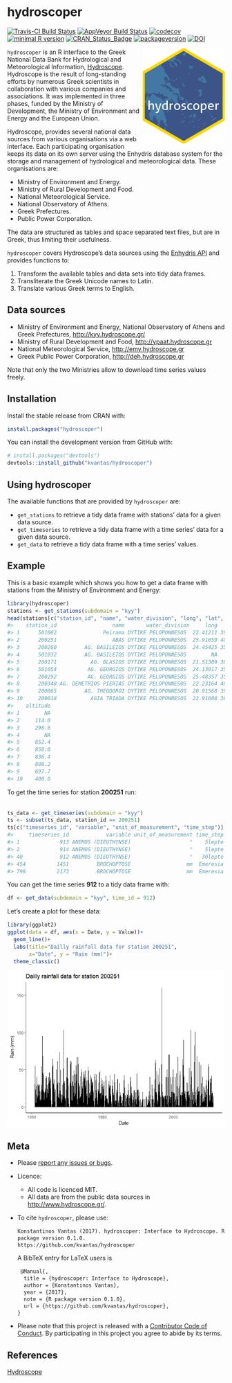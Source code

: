 hydroscoper
================

<!-- README.md is generated from README.Rmd. Please edit that file -->

[![Travis-CI Build
Status](https://travis-ci.org/kvantas/hydroscoper.svg?branch=master)](https://travis-ci.org/kvantas/hydroscoper)
[![AppVeyor Build
Status](https://ci.appveyor.com/api/projects/status/github/kvantas/hydroscoper?branch=master&svg=true)](https://ci.appveyor.com/project/kvantas/hydroscoper)
[![codecov](https://codecov.io/github/kvantas/hydroscoper/branch/master/graphs/badge.svg)](https://codecov.io/gh/kvantas/hydroscoper)
[![minimal R
version](https://img.shields.io/badge/R%3E%3D-3.4.0-6666ff.svg)](https://cran.r-project.org/)
[![CRAN\_Status\_Badge](http://www.r-pkg.org/badges/version/hydroscoper)](https://cran.r-project.org/package=hydroscoper)
[![packageversion](https://img.shields.io/badge/Package%20version-0.1.0.9000-orange.svg?style=flat-square)](commits/master)
[![DOI](https://zenodo.org/badge/114094911.svg)](https://zenodo.org/badge/latestdoi/114094911)

<img src="man/figures/hydroscoper_hex.png" align="right" height="220"/>

`hydroscoper` is an R interface to the Greek National Data Bank for
Hydrological and Meteorological Information,
[Hydroscope](http://www.hydroscope.gr/). Hydroscope is the result of
long-standing efforts by numerous Greek scientists in collaboration with
various companies and associations. It was implemented in three phases,
funded by the Ministry of Development, the Ministry of Environment and
Energy and the European Union.

Hydroscope, provides several national data sources from various
organisations via a web interface. Each participating organisation keeps
its data on its own server using the Enhydris database system for the
storage and management of hydrological and meteorological data. These
organisations are:

  - Ministry of Environment and Energy.
  - Ministry of Rural Development and Food.
  - National Meteorological Service.
  - National Observatory of Athens.
  - Greek Prefectures.
  - Public Power Corporation.

The data are structured as tables and space separated text files, but
are in Greek, thus limiting their usefulness.

`hydroscoper` covers Hydroscope’s data sources using the [Enhydris
API](http://enhydris.readthedocs.io/en/latest/index.html) and provides
functions to:

1.  Transform the available tables and data sets into tidy data frames.
2.  Transliterate the Greek Unicode names to Latin.
3.  Translate various Greek terms to English.

## Data sources

  - Ministry of Environment and Energy, National Observatory of Athens
    and Greek Prefectures, <http://kyy.hydroscope.gr/>
  - Ministry of Rural Development and Food, <http://ypaat.hydroscope.gr>
  - National Meteorological Service, <http://emy.hydroscope.gr>
  - Greek Public Power Corporation, <http://deh.hydroscope.gr>

Note that only the two Ministries allow to download time series values
freely.

## Installation

Install the stable release from CRAN with:

``` r
install.packages("hydroscoper")
```

You can install the development version from GitHub with:

``` r
# install.packages("devtools")
devtools::install_github("kvantas/hydroscoper")
```

## Using hydroscoper

The available functions that are provided by `hydroscoper` are:

  - `get_stations` to retrieve a tidy data frame with stations’ data for
    a given data source.
  - `get_timeseries` to retrieve a tidy data frame with a time series’
    data for a given data source.
  - `get_data` to retrieve a tidy data frame with a time series’ values.

## Example

This is a basic example which shows you how to get a data frame with
stations from the Ministry of Environment and Energy:

``` r
library(hydroscoper)
stations <- get_stations(subdomain = "kyy")
head(stations[c("station_id", "name", "water_division", "long", "lat", "altitude")], 10)
#>    station_id                  name       water_division     long      lat
#> 1      501062               Peirama DYTIKE PELOPONNESOS  22.41211 39.07562
#> 2      200251                  ABAS DYTIKE PELOPONNESOS  25.91659 40.93200
#> 3      200280         AG. BASILEIOS DYTIKE PELOPONNESOS  24.45425 35.24414
#> 4      501032         AG. BASILEIOS DYTIKE PELOPONNESOS        NA       NA
#> 5      200171           AG. BLASIOS DYTIKE PELOPONNESOS  21.51309 38.81464
#> 6      501054          AG. GEORGIOS DYTIKE PELOPONNESOS  24.13917 35.44500
#> 7      200292          AG. GEORGIOS DYTIKE PELOPONNESOS  25.48357 35.16758
#> 8      200348 AG. DEMETRIOS PIERIAS DYTIKE PELOPONNESOS  22.23164 40.15647
#> 9      200065         AG. THEODOROI DYTIKE PELOPONNESOS  20.91568 39.36698
#> 10     200018           AGIA TRIADA DYTIKE PELOPONNESOS  22.91608 38.34894
#>    altitude
#> 1        NA
#> 2     114.0
#> 3     298.6
#> 4        NA
#> 5     852.4
#> 6     850.0
#> 7     836.4
#> 8     808.2
#> 9     697.7
#> 10    400.0
```

To get the time series for station **200251** run:

``` r

ts_data <- get_timeseries(subdomain = "kyy")
ts <- subset(ts_data, station_id == 200251)
ts[c("timeseries_id", "variable", "unit_of_measurement", "time_step")]
#>     timeseries_id            variable unit_of_measurement time_step
#> 1             913 ANEMOS (DIEUTHYNSE)                   °    5lepte
#> 2             914 ANEMOS (DIEUTHYNSE)                   °    5lepte
#> 40            912 ANEMOS (DIEUTHYNSE)                   °   30lepte
#> 454          1451         BROCHOPTOSE                  mm  Emeresia
#> 798          2173         BROCHOPTOSE                  mm  Emeresia
```

You can get the time series **912** to a tidy data frame with:

``` r
df <- get_data(subdomain = "kyy", time_id = 912)
```

Let’s create a plot for these data:

``` r
library(ggplot2)
ggplot(data = df, aes(x = Date, y = Value))+
  geom_line()+
  labs(title="Dailly rainfall data for station 200251",
       x="Date", y = "Rain (mm)")+
  theme_classic()
```

![](man/figures/README-plot_timeseries-1.png)<!-- -->

## Meta

  - Please [report any issues or
    bugs](https://github.com/kvantas/hydroscoper/issues).

  - Licence:
    
      - All code is licenced MIT.
      - All data are from the public data sources in
        <http://www.hydroscope.gr/>.

  - To cite `hydroscoper`, please
        use:
    
        Konstantinos Vantas (2017). hydroscoper: Interface to Hydroscope. R package version 0.1.0.
        https://github.com/kvantas/hydroscoper
    
    A BibTeX entry for LaTeX users is
    
    ``` 
     @Manual{,
      title = {hydroscoper: Interface to Hydroscope},
      author = {Konstantinos Vantas},
      year = {2017},
      note = {R package version 0.1.0},
      url = {https://github.com/kvantas/hydroscoper},
    }
    ```

  - Please note that this project is released with a [Contributor Code
    of Conduct](/CONDUCT.md). By participating in this project you agree
    to abide by its terms.

## References

[Hydroscope](http://www.hydroscope.gr/)
